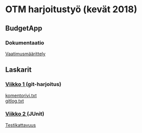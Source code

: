 <h1>OTM harjoitustyö (kevät 2018)</h1>

<h2>BudgetApp</h2>

  <h3>Dokumentaatio</h3>

[Vaatimusmäärittely](https://github.com/RHeikkinen/otm-harjoitustyo/blob/master/dokumentaatio/maarittelydokumentti.md)

<h2>Laskarit</h2>

  <h3>
    <a href="https://github.com/RHeikkinen/otm-harjoitustyo/tree/master/laskarit/viikko1">
      Viikko 1
    </a> 
    (git-harjoitus)
  </h3>

[komentorivi.txt](https://github.com/RHeikkinen/otm-harjoitustyo/blob/master/laskarit/viikko1/komentorivi.txt)  
[gitlog.txt](https://github.com/RHeikkinen/otm-harjoitustyo/blob/master/laskarit/viikko1/gitlog.txt)

  <h3>
    <a href="https://github.com/RHeikkinen/otm-harjoitustyo/tree/master/laskarit/viikko2">
      Viikko 2
    </a>  
    (JUnit)
  </h3>

[Testikattavuus](https://github.com/RHeikkinen/otm-harjoitustyo/blob/master/laskarit/viikko2/testikattavuus.png)
